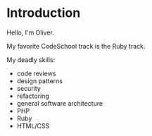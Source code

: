 Introduction
============

Hello, I'm Oliver.

My favorite CodeSchool track is the Ruby track.

My deadly skills:

* code reviews
* design patterns
* security
* refactoring
* general software architecture
* PHP
* Ruby
* HTML/CSS
